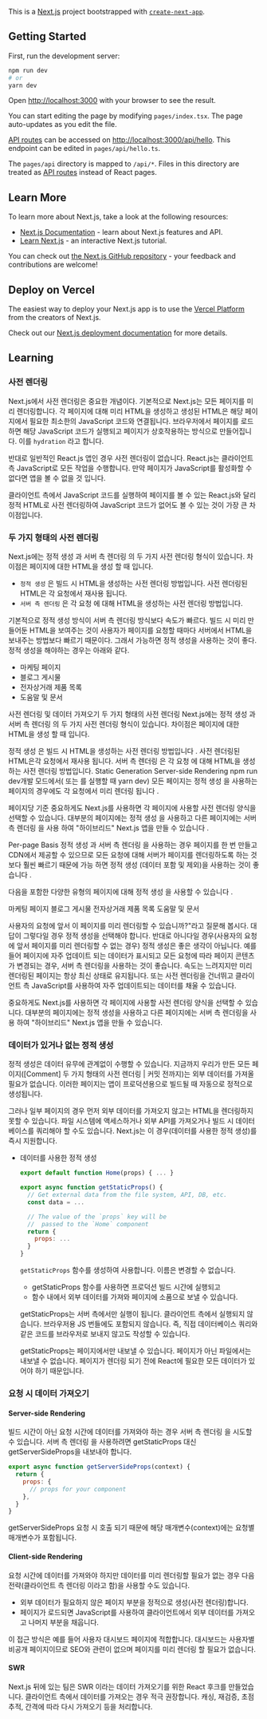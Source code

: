 This is a [Next.js](https://nextjs.org/) project bootstrapped with [`create-next-app`](https://github.com/vercel/next.js/tree/canary/packages/create-next-app).

## Getting Started

First, run the development server:

```bash
npm run dev
# or
yarn dev
```

Open [http://localhost:3000](http://localhost:3000) with your browser to see the result.

You can start editing the page by modifying `pages/index.tsx`. The page auto-updates as you edit the file.

[API routes](https://nextjs.org/docs/api-routes/introduction) can be accessed on [http://localhost:3000/api/hello](http://localhost:3000/api/hello). This endpoint can be edited in `pages/api/hello.ts`.

The `pages/api` directory is mapped to `/api/*`. Files in this directory are treated as [API routes](https://nextjs.org/docs/api-routes/introduction) instead of React pages.

## Learn More

To learn more about Next.js, take a look at the following resources:

- [Next.js Documentation](https://nextjs.org/docs) - learn about Next.js features and API.
- [Learn Next.js](https://nextjs.org/learn) - an interactive Next.js tutorial.

You can check out [the Next.js GitHub repository](https://github.com/vercel/next.js/) - your feedback and contributions are welcome!

## Deploy on Vercel

The easiest way to deploy your Next.js app is to use the [Vercel Platform](https://vercel.com/new?utm_medium=default-template&filter=next.js&utm_source=create-next-app&utm_campaign=create-next-app-readme) from the creators of Next.js.

Check out our [Next.js deployment documentation](https://nextjs.org/docs/deployment) for more details.

## Learning

### 사전 렌더링

Next.js에서 사전 렌더링은 중요한 개념이다.
기본적으로 Next.js는 모든 페이지를 미리 렌더링합니다.
각 페이지에 대해 미리 HTML을 생성하고 생성된 HTML은 해당 페이지에서 필요한 최소한의 JavaScript 코드와 연결됩니다.
브라우저에서 페이지를 로드하면 해당 JavaScript 코드가 실행되고 페이지가 상호작용하는 방식으로 만들어집니다.
이를 `hydration` 라고 합니다.

반대로 일반적인 React.js 앱인 경우 사전 렌더링이 없습니다.
React.js는 클라이언트 측 JavaScript로 모든 작업을 수행합니다.
만약 페이지가 JavaScript를 활성화할 수 없다면 앱을 볼 수 없을 것 입니다.

클라이언트 측에서 JavaScript 코드를 실행하여 페이지를 볼 수 있는 React.js와 달리 정적 HTML로 사전 렌더링하여 JavaScript 코드가 없어도 볼 수 있는 것이 가장 큰 차이점입니다.

### 두 가지 형태의 사전 렌더링

Next.js에는 정적 생성 과 서버 측 렌더링 의 두 가지 사전 렌더링 형식이 있습니다.
차이점은 페이지에 대한 HTML을 생성 할 때 입니다.

- `정적 생성` 은 빌드 시 HTML을 생성하는 사전 렌더링 방법입니다.
  사전 렌더링된 HTML은 각 요청에서 재사용 됩니다.
- `서버 측 렌더링` 은 각 요청 에 대해 HTML을 생성하는 사전 렌더링 방법입니다.

기본적으로 정적 생성 방식이 서버 측 렌더링 방식보다 속도가 빠르다.
빌드 시 미리 만들어둔 HTML을 보여주는 것이 사용자가 페이지를 요청할 때마다 서버에서 HTML을 보내주는 방법보다 빠르기 때문이다.
그래서 가능하면 정적 생성을 사용하는 것이 좋다.
정적 생성을 해야하는 경우는 아래와 같다.

- 마케팅 페이지
- 블로그 게시물
- 전자상거래 제품 목록
- 도움말 및 문서

사전 렌더링 및 데이터 가져오기
두 가지 형태의 사전 렌더링
Next.js에는 정적 생성 과 서버 측 렌더링 의 두 가지 사전 렌더링 형식이 있습니다. 차이점은 페이지에 대한 HTML을 생성 할 때 입니다.

정적 생성 은 빌드 시 HTML을 생성하는 사전 렌더링 방법입니다 . 사전 렌더링된 HTML은각 요청에서 재사용 됩니다.
서버 측 렌더링 은 각 요청 에 대해 HTML을 생성하는 사전 렌더링 방법입니다.
Static Generation
Server-side Rendering
npm run dev개발 모드에서( 또는 를 실행할 때 yarn dev) 모든 페이지는 정적 생성 을 사용하는 페이지의 경우에도 각 요청에서 미리 렌더링 됩니다 .

페이지당 기준
중요하게도 Next.js를 사용하면 각 페이지에 사용할 사전 렌더링 양식을 선택할 수 있습니다. 대부분의 페이지에는 정적 생성 을 사용하고 다른 페이지에는 서버 측 렌더링 을 사용 하여 "하이브리드" Next.js 앱을 만들 수 있습니다 .

Per-page Basis
정적 생성 과 서버 측 렌더링 을 사용하는 경우
페이지를 한 번 만들고 CDN에서 제공할 수 있으므로 모든 요청에 ​​대해 서버가 페이지를 렌더링하도록 하는 것보다 훨씬 빠르기 때문에 가능 하면 정적 생성 (데이터 포함 및 제외)을 사용하는 것이 좋습니다 .

다음을 포함한 다양한 유형의 페이지에 대해 정적 생성 을 사용할 수 있습니다 .

마케팅 페이지
블로그 게시물
전자상거래 제품 목록
도움말 및 문서

사용자의 요청에 앞서 이 페이지를 미리 렌더링할 수 있습니까?"라고 질문해 봅시다.
대답이 그렇다일 경우 정적 생성을 선택해야 합니다.
반대로 아니다일 경우(사용자의 요청에 앞서 페이지를 미리 렌더링할 수 없는 경우) 정적 생성은 좋은 생각이 아닙니다.
예를 들어 페이지에 자주 업데이트 되는 데이터가 표시되고 모든 요청에 따라 페이지 콘텐츠가 변경되는 경우, 서버 측 렌더링을 사용하는 것이 좋습니다.
속도는 느려지지만 미리 렌더링된 페이지는 항상 최신 상태로 유지됩니다.
또는 사전 렌더링을 건너뛰고 클라이언트 측 JavaScript를 사용하여 자주 업데이트되는 데이터를 채울 수 있습니다.

중요하게도 Next.js를 사용하면 각 페이지에 사용할 사전 렌더링 양식을 선택할 수 있습니다.
대부분의 페이지에는 정적 생성을 사용하고 다른 페이지에는 서버 측 렌더링을 사용 하여 "하이브리드" Next.js 앱을 만들 수 있습니다.

### 데이터가 있거나 없는 정적 생성

정적 생성은 데이터 유무에 관계없이 수행할 수 있습니다.
지금까지 우리가 만든 모든 페이지([Comment] 두 가지 형태의 사전 렌더링 | 커밋 전까지)는 외부 데이터를 가져올 필요가 없습니다.
이러한 페이지는 앱이 프로덕션용으로 빌드될 때 자동으로 정적으로 생성됩니다.

그러나 일부 페이지의 경우 먼저 외부 데이터를 가져오지 않고는 HTML을 렌더링하지 못할 수 있습니다.
파일 시스템에 액세스하거나 외부 API를 가져오거나 빌드 시 데이터베이스를 쿼리해야 할 수도 있습니다.
Next.js는 이 경우(데이터를 사용한 정적 생성)를 즉시 지원합니다.

- 데이터를 사용한 정적 생성

  ```javascript
  export default function Home(props) { ... }

  export async function getStaticProps() {
    // Get external data from the file system, API, DB, etc.
    const data = ...

    // The value of the `props` key will be
    //  passed to the `Home` component
    return {
      props: ...
    }
  }
  ```

  `getStaticProps` 함수를 생성하여 사용합니다. 이름은 변경할 수 없습니다.

  - getStaticProps 함수를 사용하면 프로덕션 빌드 시간에 실행되고
  - 함수 내에서 외부 데이터를 가져와 페이지에 소품으로 보낼 수 있습니다.

  getStaticProps는 서버 측에서만 실행이 됩니다.
  클라이언트 측에서 실행되지 않습니다.
  브라우저용 JS 번들에도 포함되지 않습니다.
  즉, 직접 데이터베이스 쿼리와 같은 코드를 브라우저로 보내지 않고도 작성할 수 있습니다.

  getStaticProps는 페이지에서만 내보낼 수 있습니다.
  페이지가 아닌 파일에서는 내보낼 수 없습니다.
  페이지가 렌더링 되기 전에 React에 필요한 모든 데이터가 있어야 하기 때문입니다.

### 요청 시 데이터 가져오기

#### Server-side Rendering

빌드 시간이 아닌 요청 시간에 데이터를 가져와야 하는 경우 서버 측 렌더링 을 시도할 수 있습니다.
서버 측 렌더링 을 사용하려면 getStaticProps 대신 getServerSideProps을 내보내야 합니다.

```javascript
export async function getServerSideProps(context) {
  return {
    props: {
      // props for your component
    },
  }
}
```

getServerSideProps 요청 시 호출 되기 때문에 해당 매개변수(context)에는 요청별 매개변수가 포함됩니다.

#### Client-side Rendering

요청 시간에 데이터를 가져와야 하지만 데이터를 미리 렌더링할 필요가 없는 경우 다음 전략(클라이언트 측 렌더링 이라고 함)을 사용할 수도 있습니다.

- 외부 데이터가 필요하지 않은 페이지 부분을 정적으로 생성(사전 렌더링)합니다.
- 페이지가 로드되면 JavaScript를 사용하여 클라이언트에서 외부 데이터를 가져오고 나머지 부분을 채웁니다.

이 접근 방식은 예를 들어 사용자 대시보드 페이지에 적합합니다.
대시보드는 사용자별 비공개 페이지이므로 SEO와 관련이 없으며 페이지를 미리 렌더링 할 필요가 없습니다.

#### SWR

Next.js 뒤에 있는 팀은 SWR 이라는 데이터 가져오기를 위한 React 후크를 만들었습니다.
클라이언트 측에서 데이터를 가져오는 경우 적극 권장합니다.
캐싱, 재검증, 초점 추적, 간격에 따라 다시 가져오기 등을 처리합니다.
